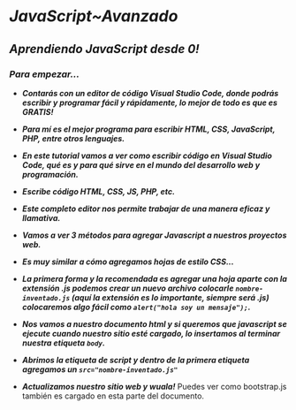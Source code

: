# **_JavaScript~Avanzado_**

## **_Aprendiendo JavaScript desde 0!_**

### **_Para empezar..._**

- **_Contarás con un editor de código Visual Studio Code, donde podrás escribir y programar fácil y rápidamente, lo mejor de todo es que es GRATIS!_**

- **_Para mí es el mejor programa para escribir HTML, CSS, JavaScript, PHP, entre otros lenguajes._**

- **_En este tutorial vamos a ver como escribir código en Visual Studio Code, qué es y para qué sirve en el mundo del desarrollo web y programación._**

- **_Escribe código HTML, CSS, JS, PHP, etc._**

- **_Este completo editor nos permite trabajar de una manera eficaz y llamativa._**

- **_Vamos a ver 3 métodos para agregar Javascript a nuestros proyectos web._**

- **_Es muy similar a cómo agregamos hojas de estilo CSS..._**

- **_La primera forma y la recomendada es agregar una hoja aparte con la extensión .js podemos crear un nuevo archivo colocarle ```nombre-inventado.js``` (aquí la extensión es lo importante, siempre será .js) colocaremos algo fácil como 
```alert("hola soy un mensaje");```._**

- **_Nos vamos a nuestro documento html y si queremos que javascript se ejecute cuando nuestro sitio esté cargado, lo insertamos al terminar nuestra etiqueta ```body```._**

- **_Abrimos la etiqueta de script y dentro de la primera etiqueta agregamos un ```src="nombre-inventado.js"```_**

- **_Actualizamos nuestro sitio web y wuala!_**
Puedes ver como bootstrap.js también es cargado en esta parte del documento.

